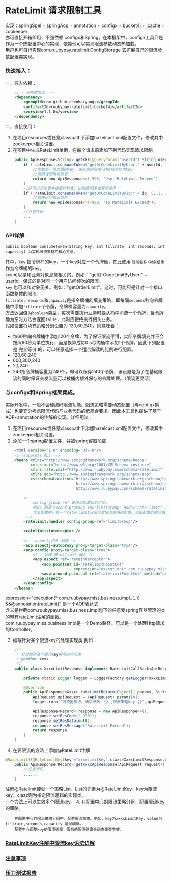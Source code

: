# RateLimit 请求限制工具

实现：springSpel + springAop + annotation + configx + bucket4j + jcache + zookeeper <br/>
亦可直接开箱即用，不强依赖 configx和Spring。在本框架中，configx工具只是作为一个热配置中心的实现，依靠他可以实现限流参数动态热加载。<br/>
用户也可自行实现com.ruubypay.ratelimit.ConfigStorage 去扩展自己的限流参数配置类实现。<br/>

### 快速接入：

一，导入依赖：
```xml
    <!-- 分布式限流 -->
    <dependency>
        <groupId>com.github.chenhaiyangs</groupId>
        <artifactId>ruubypay-ratelimit-bucket4j</artifactId>
        <version>1.1.0</version>
    </dependency>
```    
二，直接使用：
1. 在项目resources或任意classpath下添加hazelcast.xml配置文件，修改其中zookeeper相关设置。
2. 在项目中生成RateLimit单例，在每个请求前添加下列代码实现请求限制。

```java
    public ApiResponse<String> getXXX(@QueryParam("userId") String userId) {
        if (!rateLimit.consumeToken("getQrCodeLimitByUser:" + userId, 1, 1, 2)) {
            //参数第一项为桶的key，使用规则名称+对象信息作为key
            //直接返回错误信息
            return new ApiResponse<>(-998, "User RateLimit Exceed");
        }
        //还可以添加更多维度的检查，比如基于IP或其他条件
        if (!rateLimit.consumeToken("getQrCodeLimitByIp:" + ip, 5, 1, 10)) {
            //直接返回错误信息
            return new ApiResponse<>(-999, "Ip RateLimit Exceed");
        }
        //业务代码
        ...
    }
```

### API详解

    public boolean consumeToken(String key, int fillrate, int seconds, int capacity) 为实现限流策略的核心方法.
其中，`key` 指令牌桶的key，一个key对应一个令牌桶，在此使用 `规则名称+对象信息`作为令牌桶的key。<br/>
`key` 可以是和业务对象息息相关的。例如："getQrCodeLimitByUser:" + userId。保证的是对同一个用户访问频次的限流。<br/>
`key` 也可以和对象无关。例如："getOrderLimit"。这时，可能只是针对一个接口函数整体的限流。<br/>
`fillrate`、`seconds`和`capacity`是指令牌桶的填充策略，即每隔`seconds`秒向令牌桶中添加`fillrate`个令牌，令牌桶容量为`capacity`。<br/>
方法返回值为`boolean`类型，每次需要执行业务时要从桶中消费一个令牌，当令牌桶为空时方法会返回`false`，此时应拒绝执行相关业务。<br/>
假如设置将填充策略分别设置为 120,60,240，则意味着：<br/>
* 每60秒向令牌桶中添加120个令牌，为了保证限流平滑，实际令牌填充并不会按照60秒为单位执行，而是换算成每0.5秒向桶中添加1个令牌。因此下列配置是 完全等价 的，可以任意选择一个适合解读的比例进行配置。
 * 120,60,240
 * 600,300,240
 * 2,1,240
* 240指令牌桶容量为240个，即可以保存240个令牌，该设置是为了在基础限流的同时保证突发流量可以被桶内额外保存的令牌处理。（限流更灵活）

### 与configx和Spring框架集成。

实际开发中，一般不会硬编码限流功能。限流策略需要动态配置（与configx集成）也要充分考虑限流代码与业务代码的低耦合要求。因此本工具也提供了基于AOP+annotation的注解的实现。详细用法：<br/>
1. 在项目resources或任意classpath下添加hazelcast.xml配置文件，修改其中zookeeper相关设置。
2. 添加一个spring配置文件，并被spring容器加载
```xml
    <?xml version="1.0" encoding="UTF-8"?>
    <!--suppress ALL -->
    <beans xmlns="http://www.springframework.org/schema/beans"
           xmlns:xsi="http://www.w3.org/2001/XMLSchema-instance"
           xmlns:ratelimit="http://www.ruubypay.com/schema/ratelimit"
           xmlns:aop="http://www.springframework.org/schema/aop"
           xsi:schemaLocation="http://www.springframework.org/schema/beans http://www.springframework.org/schema/beans/spring-beans.xsd
                               http://www.springframework.org/schema/aop http://www.springframework.org/schema/aop/spring-aop.xsd
                               http://www.ruubypay.com/schema/ratelimit http://www.ruubypay.com/schema/ratelimit/ratelimit.xsd">
    
        <!-- 
            config-group-ref 是限流配置组的引用。
            例如。配置了<config:group id="limitGroup" node="rate-limit" />
            代表配置中心有一个rate-limit分组存放限流策略的配置。该组配置的限流策略可以动态加载，实时生效
         -->
        <ratelimit:handler config-group-ref="limitGroup"/>
        
        <ratelimit:interceptor />
    
        <!-- aspectj织入 配置-->
        <aop:aspectj-autoproxy proxy-target-class="true"/>
        <aop:config proxy-target-class="true">
            <!-- 处理 @RateLimit AOP-->
            <aop:aspect ref="rateInterceptor">
                <aop:pointcut id="ratelimitPointCut"
                              expression="execution(* com.ruubypay.miss.business.impl.*.*(..)) &amp;&amp;@annotation(rateLimit)"/>
                <aop:around pointcut-ref="ratelimitPointCut" method="proceed"/>
            </aop:aspect>
        </aop:config>
    </beans> 
```  
expression="execution(* com.ruubypay.miss.business.impl.*.*(..)) &amp;&amp;@annotation(rateLimit)" 是一个AOP表达式 <br>
含义是拦截com.ruubypay.miss.business.impl包下的任意受spring容器管理的类的带有rateLimit注解的函数。<br>
com.ruubypay.miss.business.impl是一个Demo路径。可以是一个处理Http请求的Controller。<br>

3. 编写针对某个限流key的处理实现类
例如：
```java
    /**
     * 针对具体某个限流key编写的实现类
     * @author xxxx
     */
    public class XxxxLimitResponse implements RateLimitCallBack<ApiResponse<Xxxx>>{
    
        private static Logger logger = LoggerFactory.getLogger(XxxxLimitResponse.class);
    
        @Override
        public ApiResponse<Xxxx> rateLimitReturn(Object[] params, String key) {
            ApiRequest apiRequest = (ApiRequest) params[0];
            logger.info("限流器执行。请求参数：{} ,限流策略key:{}",apiRequest,key);
           
            ApiResponse<Record> response = new ApiResponse<>();
            response.setResCode("-998");
            response.setResData(null);
            response.setResMessage("RateLimit Exceed");
            return response;
        }
    }
```
4. 在要限流的方法上添加@RateLimit注解
```java
@RateLimit({@RateLimitKey(key ="xxxxLimitKey",clazz=XxxxLimitResponse.class)})
    public ApiResponse<Record> getXxxxApiResponse(ApiRequest request){
        //业务代码
        ......
    }
```
注解@Ratelimit接受一个策略List。List的元素为@RateLimitKey。key为限流key。clazz则为指定限流逻辑的实现类。<br/>
一个方法上可以生效多个限流key。
4. 在配置中心的限流策略分组，配置限流key的策略。
```
    在配置中心的限流策略分组中，配置限流策略。例如，key为xxxxLimitKey，value为fillrate,seconds,capacity 逗号间隔。
    配置中心调整key的限流速率，服务的限流速率会动态改变生效。
```
### [RateLimitKey注解中限流key语法详解](./doc/script.md)
### [注意事项](./doc/warning.md)
### [压力测试报告](./doc/compress.md)